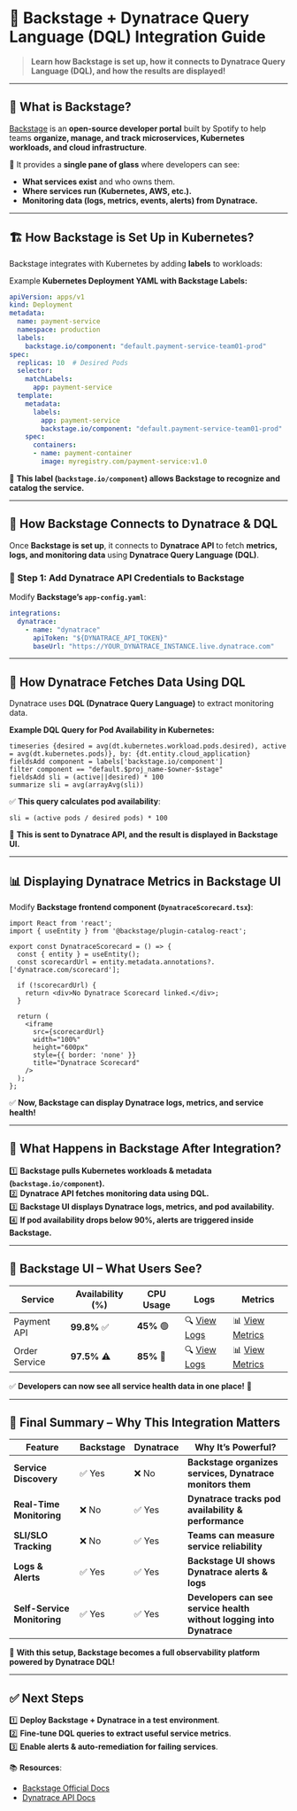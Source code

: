 # 🚀 Backstage + Dynatrace Query Language (DQL) Integration Guide

> **Learn how Backstage is set up, how it connects to Dynatrace Query Language (DQL), and how the results are displayed!**  

---

## 📌 **What is Backstage?**
[Backstage](https://backstage.io/) is an **open-source developer portal** built by Spotify to help teams **organize, manage, and track microservices, Kubernetes workloads, and cloud infrastructure**.

🔹 It provides a **single pane of glass** where developers can see:  
- **What services exist** and who owns them.  
- **Where services run (Kubernetes, AWS, etc.).**  
- **Monitoring data (logs, metrics, events, alerts) from Dynatrace.**  

---

## 🏗 **How Backstage is Set Up in Kubernetes?**
Backstage integrates with Kubernetes by adding **labels** to workloads:

Example **Kubernetes Deployment YAML with Backstage Labels:**
```yaml
apiVersion: apps/v1
kind: Deployment
metadata:
  name: payment-service
  namespace: production
  labels:
    backstage.io/component: "default.payment-service-team01-prod"
spec:
  replicas: 10  # Desired Pods
  selector:
    matchLabels:
      app: payment-service
  template:
    metadata:
      labels:
        app: payment-service
        backstage.io/component: "default.payment-service-team01-prod"
    spec:
      containers:
      - name: payment-container
        image: myregistry.com/payment-service:v1.0
```

📌 **This label (`backstage.io/component`) allows Backstage to recognize and catalog the service.**  

---

## 🔌 **How Backstage Connects to Dynatrace & DQL**
Once **Backstage is set up**, it connects to **Dynatrace API** to fetch **metrics, logs, and monitoring data** using **Dynatrace Query Language (DQL)**.

### **📌 Step 1: Add Dynatrace API Credentials to Backstage**
Modify **Backstage’s `app-config.yaml`**:
```yaml
integrations:
  dynatrace:
    - name: "dynatrace"
      apiToken: "${DYNATRACE_API_TOKEN}"
      baseUrl: "https://YOUR_DYNATRACE_INSTANCE.live.dynatrace.com"
```

---

## 📡 **How Dynatrace Fetches Data Using DQL**
Dynatrace uses **DQL (Dynatrace Query Language)** to extract monitoring data.  

**Example DQL Query for Pod Availability in Kubernetes:**
```dql
timeseries {desired = avg(dt.kubernetes.workload.pods.desired), active = avg(dt.kubernetes.pods)}, by: {dt.entity.cloud_application}
fieldsAdd component = labels['backstage.io/component']
filter component == "default.$proj_name-$owner-$stage"
fieldsAdd sli = (active||desired) * 100
summarize sli = avg(arrayAvg(sli))
```
✅ **This query calculates pod availability**:
```
sli = (active pods / desired pods) * 100
```

📌 **This is sent to Dynatrace API, and the result is displayed in Backstage UI.**

---

## 📊 **Displaying Dynatrace Metrics in Backstage UI**
Modify **Backstage frontend component (`DynatraceScorecard.tsx`)**:
```tsx
import React from 'react';
import { useEntity } from '@backstage/plugin-catalog-react';

export const DynatraceScorecard = () => {
  const { entity } = useEntity();
  const scorecardUrl = entity.metadata.annotations?.['dynatrace.com/scorecard'];

  if (!scorecardUrl) {
    return <div>No Dynatrace Scorecard linked.</div>;
  }

  return (
    <iframe
      src={scorecardUrl}
      width="100%"
      height="600px"
      style={{ border: 'none' }}
      title="Dynatrace Scorecard"
    />
  );
};
```
✅ **Now, Backstage can display Dynatrace logs, metrics, and service health!**  

---

## 🔄 **What Happens in Backstage After Integration?**
1️⃣ **Backstage pulls Kubernetes workloads & metadata (`backstage.io/component`).**  
2️⃣ **Dynatrace API fetches monitoring data using DQL.**  
3️⃣ **Backstage UI displays Dynatrace logs, metrics, and pod availability.**  
4️⃣ **If pod availability drops below 90%, alerts are triggered inside Backstage.**  

---

## 📌 **Backstage UI – What Users See?**
| Service | Availability (%) | CPU Usage | Logs | Metrics |
|---------|-----------------|-----------|------|---------|
| Payment API | **99.8%** ✅ | **45%** 🟢 | 🔍 [View Logs](https://YOUR_DYNATRACE_INSTANCE) | 📊 [View Metrics](https://YOUR_DYNATRACE_INSTANCE) |
| Order Service | **97.5%** ⚠️ | **85%** 🔴 | 🔍 [View Logs](https://YOUR_DYNATRACE_INSTANCE) | 📊 [View Metrics](https://YOUR_DYNATRACE_INSTANCE) |

✅ **Developers can now see all service health data in one place!** 🚀  

---

## 🎯 **Final Summary – Why This Integration Matters**
| Feature | Backstage | Dynatrace | **Why It’s Powerful?** |
|---------|-----------|-----------|------------------------|
| **Service Discovery** | ✅ Yes | ❌ No | **Backstage organizes services, Dynatrace monitors them** |
| **Real-Time Monitoring** | ❌ No | ✅ Yes | **Dynatrace tracks pod availability & performance** |
| **SLI/SLO Tracking** | ❌ No | ✅ Yes | **Teams can measure service reliability** |
| **Logs & Alerts** | ✅ Yes | ✅ Yes | **Backstage UI shows Dynatrace alerts & logs** |
| **Self-Service Monitoring** | ✅ Yes | ✅ Yes | **Developers can see service health without logging into Dynatrace** |

🚀 **With this setup, Backstage becomes a full observability platform powered by Dynatrace DQL!**  

---

## ✅ **Next Steps**
1️⃣ **Deploy Backstage + Dynatrace in a test environment**.  
2️⃣ **Fine-tune DQL queries to extract useful service metrics**.  
3️⃣ **Enable alerts & auto-remediation for failing services**.  

📚 **Resources**:  
- [Backstage Official Docs](https://backstage.io/docs)  
- [Dynatrace API Docs](https://developer.dynatrace.com/)  


